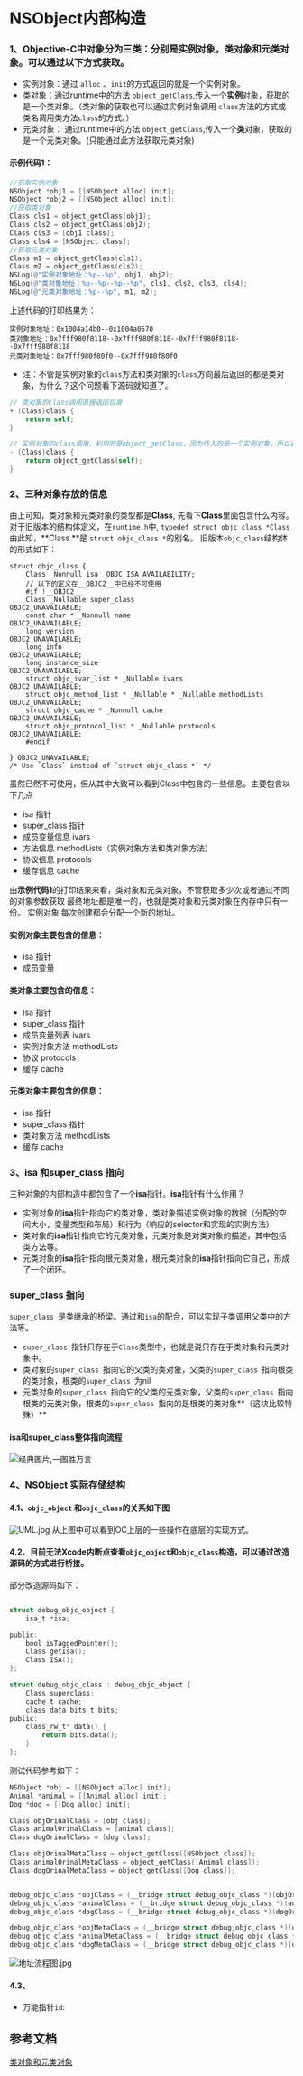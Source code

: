 
# NSObject内部构造

### 1、Objective-C中对象分为三类：分别是实例对象，类对象和元类对象。可以通过以下方式获取。

- 实例对象：通过 `alloc` 、`init`的方式返回的就是一个实例对象。
- 类对象：通过runtime中的方法 `object_getClass`,传入一个**实例**对象，获取的是一个类对象。（类对象的获取也可以通过实例对象调用 `class`方法的方式或类名调用类方法`class`的方式。）
- 元类对象： 通过runtime中的方法 `object_getClass`,传入一个**类**对象，获取的是一个元类对象。(只能通过此方法获取元类对象)

#### 示例代码1：
```Objective-C
//获取实例对象
NSObject *obj1 = [[NSObject alloc] init];
NSObject *obj2 = [[NSObject alloc] init];
//获取类对象
Class cls1 = object_getClass(obj1);
Class cls2 = object_getClass(obj2);
Class cls3 = [obj1 class];
Class cls4 = [NSObject class];
//获取元类对象
Class m1 = object_getClass(cls1);
Class m2 = object_getClass(cls2);
NSLog(@"实例对象地址：%p--%p", obj1, obj2);
NSLog(@"类对象地址：%p--%p--%p--%p", cls1, cls2, cls3, cls4);
NSLog(@"元类对象地址：%p--%p", m1, m2);
```
上述代码的打印结果为：
```
实例对象地址：0x1004a14b0--0x1004a0570
类对象地址：0x7fff980f8118--0x7fff980f8118--0x7fff980f8118--0x7fff980f8118
元类对象地址：0x7fff980f80f0--0x7fff980f80f0
```

- 注：不管是实例对象的`class`方法和类对象的`class`方向最后返回的都是类对象，为什么？这个问题看下源码就知道了。

```Objective-C
// 类对象的class调用直接返回自身
+ (Class)class {
    return self;
}

// 实例对象的class调用，利用的是object_getClass，因为传入的是一个实例对象，所以返回的是类对象
- (Class)class {
    return object_getClass(self);
}
```
### 2、三种对象存放的信息

由上可知，类对象和元类对象的类型都是**Class**, 先看下**Class**里面包含什么内容。对于旧版本的结构体定义，在`runtime.h`中,  `typedef struct objc_class *Class`由此知，**Class **是 `struct objc_class *`的别名。
旧版本`objc_class`结构体的形式如下：
```
struct objc_class {
    Class _Nonnull isa  OBJC_ISA_AVAILABILITY;
    // 以下的定义在__OBJC2__中已经不可使用
    #if !__OBJC2__
    Class _Nullable super_class                              OBJC2_UNAVAILABLE;
    const char * _Nonnull name                               OBJC2_UNAVAILABLE;
    long version                                             OBJC2_UNAVAILABLE;
    long info                                                OBJC2_UNAVAILABLE;
    long instance_size                                       OBJC2_UNAVAILABLE;
    struct objc_ivar_list * _Nullable ivars                  OBJC2_UNAVAILABLE;
    struct objc_method_list * _Nullable * _Nullable methodLists                    OBJC2_UNAVAILABLE;
    struct objc_cache * _Nonnull cache                       OBJC2_UNAVAILABLE;
    struct objc_protocol_list * _Nullable protocols          OBJC2_UNAVAILABLE;
    #endif

} OBJC2_UNAVAILABLE;
/* Use `Class` instead of `struct objc_class *` */
```

虽然已然不可使用，但从其中大致可以看到Class中包含的一些信息。主要包含以下几点

-  isa 指针
- super_class 指针
- 成员变量信息  ivars
- 方法信息 methodLists（实例对象方法和类对象方法）
- 协议信息 protocols
- 缓存信息  cache

由**示例代码1**的打印结果来看，类对象和元类对象，不管获取多少次或者通过不同的对象参数获取 最终地址都是唯一的，也就是类对象和元类对象在内存中只有一份。
实例对象 每次创建都会分配一个新的地址。

#### 实例对象主要包含的信息：
-  isa 指针
- 成员变量

#### 类对象主要包含的信息：
-  isa 指针
- super_class 指针
- 成员变量列表  ivars
- 实例对象方法 methodLists
- 协议 protocols
- 缓存 cache

#### 元类对象主要包含的信息：
-  isa 指针
- super_class 指针
- 类对象方法 methodLists
- 缓存 cache

### 3、isa 和super_class 指向
三种对象的内部构造中都包含了一个**isa**指针。**isa**指针有什么作用？
- 实例对象的**isa**指针指向它的类对象，类对象描述实例对象的数据（分配的空间大小，变量类型和布局）和行为（响应的selector和实现的实例方法）
- 类对象的**isa**指针指向它的元类对象，元类对象是对类对象的描述，其中包括类方法等。
- 元类对象的**isa**指针指向根元类对象，根元类对象的**isa**指针指向它自己，形成了一个闭环。

### super_class 指向
`super_class `是类继承的桥梁。通过和`isa`的配合，可以实现子类调用父类中的方法等。

- `super_class `指针只存在于`Class`类型中，也就是说只存在于类对象和元类对象中。
- 类对象的`super_class `指向它的父类的类对象，父类的`super_class `指向根类的类对象，根类的`super_class `为nil
- 元类对象的`super_class `指向它的父类的元类对象，父类的`super_class `指向根类的元类对象，根类的`super_class `指向的是根类的类对象**（这块比较特殊）**


####  isa和super_class整体指向流程

![经典图片,一图胜万言](https://upload-images.jianshu.io/upload_images/1846524-10db010c7ab34c79.png?imageMogr2/auto-orient/strip%7CimageView2/2/w/1240)

### 4、NSObject 实际存储结构
#### 4.1、`objc_object` 和`objc_class`的关系如下图

![UML.jpg](https://upload-images.jianshu.io/upload_images/1846524-c7054124a491e3df.jpg?imageMogr2/auto-orient/strip%7CimageView2/2/w/1240)
从上图中可以看到OC上层的一些操作在底层的实现方式。

#### 4.2、目前无法Xcode内断点查看`objc_object`和`objc_class`构造，可以通过改造源码的方式进行桥接。
部分改造源码如下：

```Objective-C

struct debug_objc_object {
    isa_t *isa;

public:
    bool isTaggedPointer();
    Class getIsa();
    Class ISA();
};

struct debug_objc_class : debug_objc_object {
    Class superclass;
    cache_t cache;
    class_data_bits_t bits;
public:
    class_rw_t* data() {
        return bits.data();
    }
};

```
测试代码参考如下：
```Objective-C
NSObject *obj = [[NSObject alloc] init];
Animal *animal = [[Animal alloc] init];
Dog *dog = [[Dog alloc] init];

Class objOrinalClass = [obj class];
Class animalOrinalClass = [animal class];
Class dogOrinalClass = [dog class];

Class objOrinalMetaClass = object_getClass([NSObject class]);
Class animalOrinalMetaClass = object_getClass([Animal class]);
Class dogOrinalMetaClass = object_getClass([Dog class]);


debug_objc_class *objClass = (__bridge struct debug_objc_class *)(objOrinalClass);
debug_objc_class *animalClass = (__bridge struct debug_objc_class *)(animalOrinalClass);
debug_objc_class *dogClass = (__bridge struct debug_objc_class *)(dogOrinalClass);

debug_objc_class *objMetaClass = (__bridge struct debug_objc_class *)(objOrinalMetaClass);
debug_objc_class *animalMetaClass = (__bridge struct debug_objc_class *)(animalOrinalMetaClass);
debug_objc_class *dogMetaClass = (__bridge struct debug_objc_class *)(dogOrinalMetaClass);
```

![地址流程图.jpg](https://upload-images.jianshu.io/upload_images/1846524-52aef0a86cef5ff7.jpg?imageMogr2/auto-orient/strip%7CimageView2/2/w/1240)


#### 4.3、

- 万能指针`id`: 

## 参考文档

[类对象和元类对象](http://www.sealiesoftware.com/blog/archive/2009/04/14/objc_explain_Classes_and_metaclasses.html)
